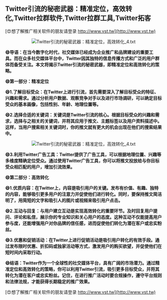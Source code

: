 ## **Twitter引流的秘密武器：精准定位，高效转化,Twitter拉群软件,Twitter拉群工具,Twitter拓客**

[😍想了解推广相关软件的朋友请登录 http://www.vst.tw](http://www.vst.tw)

 <center><img src="https://vst.tw/MP4/tuiguang/png/2.png" alt="Twitter引流的秘密武器：精准定位，高效转化_4.txt"></center>

**😄导语：在当今数字化时代，社交媒体已经成为企业推广和品牌建设的重要工具。而在众多社交媒体平台中，Twitter因其独特的信息传播方式和广泛的用户群体而备受关注。本文将揭示Twitter引流的秘密武器，即精准定位和高效转化的策略。**

**😄第一部分：精准定位**

**😄1.了解目标受众：在Twitter上进行引流，首先需要深入了解目标受众的特征、兴趣和需求。通过分析用户数据、观察竞争对手以及进行市场调研，可以确定目标受众的基本画像，包括性别、年龄、地理位置等。**

**😄2.选择合适的关键词：关键词是Twitter引流的核心。根据目标受众的兴趣和需求，选择与之相关的关键词，并将其应用于推文、主题标签以及用户资料描述中。这样，当用户搜索相关关键词时，你的推文就有更大的机会出现在他们的搜索结果中。**

 <center><img src="https://vst.tw/MP4/tuiguang/png/4.png" alt="Twitter引流的秘密武器：精准定位，高效转化_4.txt"></center>

**😄3.利用Twitter广告工具：Twitter提供了广告工具，可以根据地理位置、兴趣等多维度精确定位受众。通过使用Twitter广告工具，你可以将推文投放给与你目标受众相匹配的用户，增加引流效果。**

**😄第二部分：高效转化**

**😄1.优质内容：在Twitter上，内容是吸引用户的关键。发布有价值、有趣、独特的内容，能够吸引更多用户的注意力并促使他们进行转化。同时，要保持推文简洁明了，用简短的文字和吸引人的图片或视频来吸引用户点击。**

**😄2.互动与回复：与用户建立互动是实现高效转化的重要环节。及时回复用户提问、评论和私信，展示你的专业知识和关心用户的态度。这种互动不仅能提高用户参与度，还能增强用户对你品牌的信任感，进而促使他们转化为潜在客户或忠实粉丝。**

**😄3.优惠和促销活动：在Twitter上进行促销活动是吸引用户转化的有效手段。通过发布限时优惠、折扣码或独家活动等方式，激发用户的购买欲望，并促使他们在短时间内采取行动。**

**😄结语：Twitter作为一个全球性的社交媒体平台，具有广阔的市场潜力。通过精准定位和高效转化的策略，你可以利用Twitter引流，吸引更多目标受众，并将其转化为潜在客户或忠实粉丝。记住，在进行推广活动时要合规操作，遵守平台规则和法律法规，才能获得长期稳定的推广效果。**

[😍想了解推广相关软件的朋友请登录 http://www.vst.tw](http://www.vst.tw)



